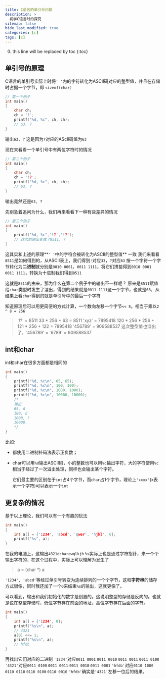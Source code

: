 ```yaml
---
title: C语言的单引号问题
description: >
  初学C语言时的探究
sitemap: false
hide_last_modified: true
categories: [c]
tags: [c]
---
```


0. this line will be replaced by toc
{:toc}

## 单引号的原理

C语言的单引号实际上时将`' '`内的字符转化为ASCII码对应的整型值，并且在存储时占据一个字节，即 `sizeof(char)`

```c
// 第一个例子
int main()
{
    char ch;
    ch = '?';
    printf("%d, %c", ch, ch);
    // 63, ?
}
```

输出`63, ?`
这是因为`?`对应的AScII码值为`63`

现在来看看一个单引号中有两位字符时的情况

```c
// 第二个例子
int main()
{
    char ch;
    ch = '!?';
    printf("%d, %c", ch, ch);
    // 63, ?
}
```

输出竟然还是`63, ?`



先别急着追问为什么，我们再来看看下一种有些差异的情况

```c
// 第三个例子
int main()
{
    printf("%d, %c",'!?','!?'); 
    // 这次的输出变成了8511, ?
}
```

这其实和上述的原理**`' '`中的字符会被转化为ASCII的整型值** 一致
我们来看看`8511`是如何得到的，从ASCII表上，我们得到`!`对应`33`，`?`对应`63`
按一个字符一个字节转化为**二进制**就分别是`0010 0001`，`0011 1111`，将它们拼接得到`0010 0001 0011 1111`，转换为十进制我们得到`8511`

这就是`8511`的由来，那为什么在第二个例子中的输出不一样呢？ 
原来是`8511`赋值给`char`类型时发生了溢出，得到的结果就是`0011 1111`这一个字节，也就是`63`，从结果上看`char`得到的就是单引号中的最后一个字符  

知道原理后可以用更简便的方式计算，一个数向左移一个字节`<< 8`，相当于乘以`2 ^ 8 = 256`
> '!?' = 8511
  33 * 256 + 63 = 8511
> 'xyz' = 7895418
  120 * 256 * 256 + 121 * 256 + 122 = 7895418
> '456789' = 909588537
  这次整型值也溢出了，'456789' = '6789' = 909588537

## int和char

int和char在很多方面都是相同的

```c
int main()
{
    printf("%d, %c\n", 65, 65);
    printf("%d, %c\n", 100, 100);
    printf("%d, %c\n", 1000, 1000);
    printf("%d, %c\n", 10000, 10000);
    /* 
    输出
    65, A
    100, d
    1000, ?
    10000, 
    */ 
}
```
比如:

- 都使用二进制补码法表示正负数；

- char可以用`%d`输出ASCII码，小的整数也可以用`%c`输出字符，大的字符使用`%c`相当于经过了一次溢出处理，同样也会输出某个字符。

  它们最主要的区别在于`int`占4个字节，而`char`占1个字节，理论上`'xxxx'`(x表示一个字符)可以表示一个`int`

## 更复杂的情况

基于以上理论，我们可以有一个有趣的玩法

```c
int main()
{
    int a[] = {'1234', 'abcd', 'qwer', 'hjkl', 0};
    printf("%s", a);
}
```
在我的电脑上，这输出`4321dcbarewqlkjh`
`%s`实际上也是通过字符指针，来一个个输出字符的，在这个过程中，实际上可以理解为发生了  

> a = (char *) a

`'1234', 'abcd'`等经过单引号转变为连续排列的一个个字节，这和**字符串**的储存方式很像，同时我还加了一个`0`来结束`%s`的输出，这就更像了。

可以看到，输出和我们初始化的数字是倒置的，这说明整型的存储是反向的。也就是说在整型存储时，低位字节存在前面的地址，高位字节存在后面的字节。
```c
int main()
{
    int a[] = {'1234', 0};
    printf("%s\n", a);
    // 4321
    a[0] <<= 1;
    printf("%s\n", a);
    // hfdb
}
```

再找出它们对应的二进制
`'1234'`对应`0011 0001` `0011 0010` `0011 0011` `0011 0100`
`'4321'`对应`0011 0100` `0011 0011` `0011 0010` `0011 0001`
`'hfdb'`对应`0110 1000` `0110 0110` `0110 0100` `0110 0010`
`'hfdb'`确实是`'4321'`左移一位后的结果。
